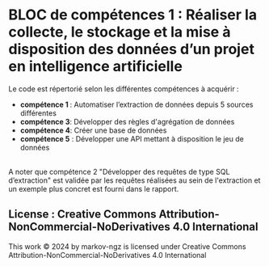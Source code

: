 # BLOC de compétences 1 : Réaliser la collecte, le stockage et la mise à disposition des données d’un projet en intelligence artificielle
Le code est répertorié selon les différentes compétences à acquérir : 
  - <b>compétence 1 </b>: Automatiser l’extraction de données depuis 5 sources différentes
  - <b>compétence 3</b>: Développer des règles d'agrégation de données 
  - <b>compétence 4</b>: Créer une base de données 
  - <b>compétence 5</b> : Développer une API mettant à disposition le jeu de données
<br>
A noter que compétence 2 "Développer des requêtes de type SQL d’extraction" est validée par les requêtes réalisées au sein de l'extraction et un exemple plus concret est fourni dans le rapport.

## License : Creative Commons Attribution-NonCommercial-NoDerivatives 4.0 International
This work © 2024 by markov-ngz is licensed under Creative Commons Attribution-NonCommercial-NoDerivatives 4.0 International 
